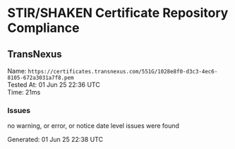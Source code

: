 # STIR/SHAKEN Certificate Repository Compliance

## TransNexus

Name: `https://certificates.transnexus.com/551G/1028e8f0-d3c3-4ec6-8105-672a3031a7f8.pem`\
Tested At: 01 Jun 25 22:36 UTC\
Time: 21ms

### Issues

no warning, or error, or notice date level issues were found

Generated: 01 Jun 25 22:38 UTC